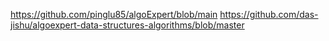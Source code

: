 https://github.com/pinglu85/algoExpert/blob/main
https://github.com/das-jishu/algoexpert-data-structures-algorithms/blob/master